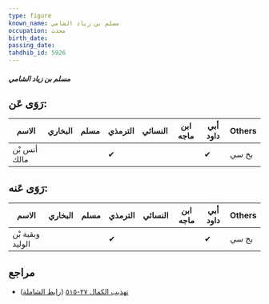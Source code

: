 ```yaml
---
type: figure
known_name: مسلم بن زياد الشامي
occupation: محدث
birth_date:
passing_date:
tahdhib_id: 5926
---
```

##### مسلم بن زياد الشامي

## رَوَى عَن:
| الاسم        | البخاري | مسلم | الترمذي | النسائي | ابن ماجه | أبي داود | Others |
| ------------ | ------- | ---- | ------- | ------- | -------- | -------- | ------ |
| أنس بْن مالك |         |      | ✔       |         |          | ✔        | بخ سي  |
## رَوَى عَنه:
| الاسم            | البخاري | مسلم | الترمذي | النسائي | ابن ماجه | أبي داود | Others |
| ---------------- | ------- | ---- | ------- | ------- | -------- | -------- | ------ |
| وبقية بْن الوليد |         |      | ✔       |         |          | ✔        | بخ سي  |
## مراجع
- [تهذيب الكمال ٢٧-٥١٥](obsidian://open?vault=Tahdhib-al-Kamal&file=Figures/٥٩٢٦-مسلم%20بن%20زياد%20الشامي) ([رابط الشاملة](https://shamela.ws/book/3722/14904))